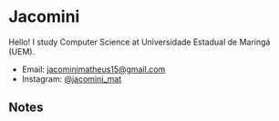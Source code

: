# Jacomini

Hello! I study Computer Science at Universidade Estadual de Maringá (UEM).
  - Email: [jacominimatheus15@gmail.com](mailto:jacominimatheus15@gmail.com)
  - Instagram: [@jacomini_mat](https://www.instagram.com/jacomini_mat/)

## Notes
